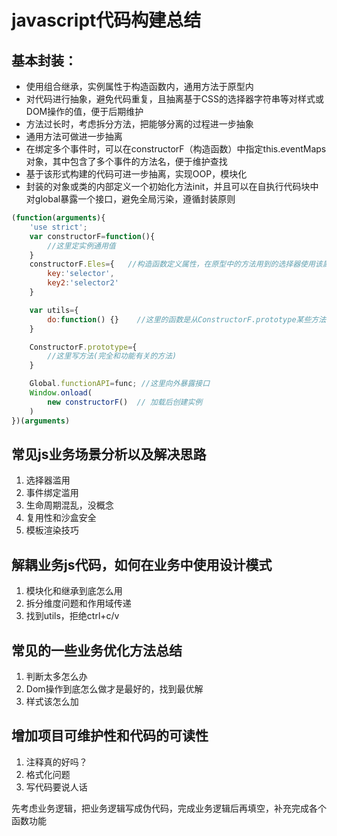 # javascript代码构建总结
## 基本封装：

- 使用组合继承，实例属性于构造函数内，通用方法于原型内
- 对代码进行抽象，避免代码重复，且抽离基于CSS的选择器字符串等对样式或DOM操作的值，便于后期维护
- 方法过长时，考虑拆分方法，把能够分离的过程进一步抽象
- 通用方法可做进一步抽离
- 在绑定多个事件时，可以在constructorF（构造函数）中指定this.eventMaps对象，其中包含了多个事件的方法名，便于维护查找
- 基于该形式构建的代码可进一步抽离，实现OOP，模块化
- 封装的对象或类的内部定义一个初始化方法init，并且可以在自执行代码块中对global暴露一个接口，避免全局污染，遵循封装原则
```javascript
(function(arguments){
    'use strict';
    var constructorF=function(){
        //这里定实例通用值
    }
    constructorF.Eles={   //构造函数定义属性，在原型中的方法用到的选择器使用该属性中的值，便于维护
        key:'selector',     
        key2:'selector2' 
    }

    var utils={
        do:function() {}	//这里的函数是从ConstructorF.prototype某些方法中抽离出来的函数，可以直接在原型中用utils.函数名（值）来调用，减少代码量，增加可读性
    }

    ConstructorF.prototype={
        //这里写方法(完全和功能有关的方法)
    }

    Global.functionAPI=func; //这里向外暴露接口
    Window.onload(
        new constructorF()  // 加载后创建实例
    )
})(arguments)
````

## 常见js业务场景分析以及解决思路
1.	选择器滥用
2.	事件绑定滥用
3.	生命周期混乱，没概念
4.	复用性和沙盒安全
5.	模板渲染技巧

## 解耦业务js代码，如何在业务中使用设计模式
1.	模块化和继承到底怎么用
2.	拆分维度问题和作用域传递
3.	找到utils，拒绝ctrl+c/v

## 常见的一些业务优化方法总结
1.	判断太多怎么办
2.	Dom操作到底怎么做才是最好的，找到最优解
3.	样式该怎么加

## 增加项目可维护性和代码的可读性
1.	注释真的好吗？
2.	格式化问题
3.	写代码要说人话


先考虑业务逻辑，把业务逻辑写成伪代码，完成业务逻辑后再填空，补充完成各个函数功能
